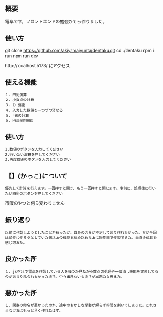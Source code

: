 ## 概要
電卓です。フロントエンドの勉強がてら作りました。
## 使い方
git clone https://github.com/akiyamajyunta/dentaku.git
cd ./dentaku
npm i run 
npm run dev

http://localhost:5173/ にアクセス

## 使える機能
    １．四則演算
    ２．小数点の計算
    ３．（）機能
    ４．入力した数値を一つづつ消せる
    ５．⁼後の計算
    ６．円周率π機能

## 使い方
    1.数値のボタンを入力してください
    2.行いたい演算を押してください
    3.再度数値のボタンを入力してください
## 【】(かっこ)について
    優先して計算を行えます。一回押すと開き、もう一回押すと閉じます。事前に、処理後に行いたい四則のボタンを押してください

市販のやつと何ら変わりません

## 振り返り
    以前に作製しようとしたことが有ったが、自身の力量が不足しており作れなかった。だが今回は前作に作ろうとしていた者以上の機能を詰め込めた上に短期間で作製できた。自身の成長を感じ取れた。
## 良かった所
    １．jsやtsで電卓を作製している人を幾つか見たが小数点の処理や一個消し機能を実装してるのがあまり見られなかったので、中々出来ないもの？が出来たと思えた。
## 悪かった所
    １．関数の命名が悪かったのか、途中のおかしな挙動が解らず時間を割いてしまった。これさえなければもっと早く作れたはず。